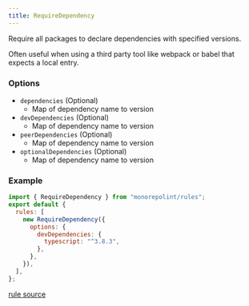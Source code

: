 ```yaml
---
title: RequireDependency
---
```


Require all packages to declare dependencies with specified versions.

Often useful when using a third party tool like webpack or babel that expects a
local entry.

### Options

- `dependencies` (Optional)
  - Map of dependency name to version
- `devDependencies` (Optional)
  - Map of dependency name to version
- `peerDependencies` (Optional)
  - Map of dependency name to version
- `optionalDependencies` (Optional)
  - Map of dependency name to version

### Example

```javascript
import { RequireDependency } from "monorepolint/rules";
export default {
  rules: [
    new RequireDependency({
      options: {
        devDependencies: {
          typescript: "^3.8.3",
        },
      },
    }),
  ],
};
```

[rule source](https://github.com/monorepolint/monorepolint/blob/master/packages/rules/src/requireDependency.ts)
